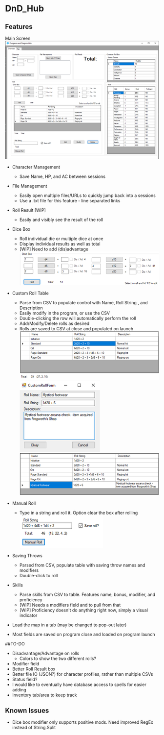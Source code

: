 # DnD_Hub

## Features
Main Screen <br>
![Overview](https://github.com/smyers24/DnD_Hub/raw/master/DnD_Hub/assets/HubMainScreen.png)
* Character Management
    * Save Name, HP, and AC between sessions
* File Management
    * Easily open multiple files/URLs to quickly jump back into a sessions
    * Use a .txt file for this feature - line separated links
* Roll Result [WIP]
    * Easily and visibly see the result of the roll
* Dice Box 
	* Roll individual die or multiple dice at once
	* Display individual results as well as total
	* [WIP] Need to add (dis)advantage
    ![Dice box](https://github.com/smyers24/DnD_Hub/raw/master/DnD_Hub/assets/DiceBoxRoll.png)
* Custom Roll Table
    * Parse from CSV to populate control with Name, Roll String , and Description
    * Easily modify in the program, or use the CSV
    * Double-clicking the row will automatically perform the roll
    * Add/Modify/Delete rolls as desired
    * Rolls are saved to CSV at close and populated on launch
![Custom roll table](https://github.com/smyers24/DnD_Hub/raw/master/DnD_Hub/assets/CustomRollBreakdown.png) <br>
![Custom Roll Box](https://github.com/smyers24/DnD_Hub/raw/master/DnD_Hub/assets/CustomRollForm.png) <br>
![Making custom roll](https://github.com/smyers24/DnD_Hub/raw/master/DnD_Hub/assets/NewlyAddedCustomRoll.png)

* Manual Roll
    * Type in a string and roll it. Option clear the box after rolling 
![Manual roll](https://github.com/smyers24/DnD_Hub/raw/master/DnD_Hub/assets/ManualRoll.png)
* Saving Throws
    * Parsed from CSV, populate table with saving throw names and modifiers
    * Double-click to roll
* Skills
    * Parse skills from CSV to table. Features name, bonus, modifier, and proficiency
    * [WIP] Needs a modifiers field and to pull from that
    * [WIP] Proficiency doesn't do anything right now, simply a visual indicator
* Load the map in a tab (may be changed to pop-out later)
* Most fields are saved on program close and loaded on program launch

##TO-DO
* Disadvantage/Advantage on rolls
    * Colors to show the two different rolls?
* Modifier field
* Better Roll Result box
* Better file IO (JSON?) for character profiles, rather than multiple CSVs
* Status field? 
* I would like to eventually have database access to spells for easier adding
* Inventory tab/area to keep track 

## Known Issues
* Dice box modifier only supports positive mods. Need improved RegEx instead of String.Split

